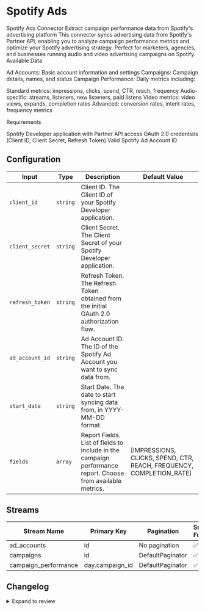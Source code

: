 # Spotify Ads

Spotify Ads Connector
Extract campaign performance data from Spotify&#39;s advertising platform
This connector syncs advertising data from Spotify&#39;s Partner API, enabling you to analyze campaign performance metrics and optimize your Spotify advertising strategy. Perfect for marketers, agencies, and businesses running audio and video advertising campaigns on Spotify.
Available Data

Ad Accounts: Basic account information and settings
Campaigns: Campaign details, names, and status
Campaign Performance: Daily metrics including:

Standard metrics: impressions, clicks, spend, CTR, reach, frequency
Audio-specific: streams, listeners, new listeners, paid listens
Video metrics: video views, expands, completion rates
Advanced: conversion rates, intent rates, frequency metrics



Requirements

Spotify Developer application with Partner API access
OAuth 2.0 credentials (Client ID, Client Secret, Refresh Token)
Valid Spotify Ad Account ID

## Configuration

| Input | Type | Description | Default Value |
|-------|------|-------------|---------------|
| `client_id` | `string` | Client ID. The Client ID of your Spotify Developer application. |  |
| `client_secret` | `string` | Client Secret. The Client Secret of your Spotify Developer application. |  |
| `refresh_token` | `string` | Refresh Token. The Refresh Token obtained from the initial OAuth 2.0 authorization flow. |  |
| `ad_account_id` | `string` | Ad Account ID. The ID of the Spotify Ad Account you want to sync data from. |  |
| `start_date` | `string` | Start Date. The date to start syncing data from, in YYYY-MM-DD format. |  |
| `fields` | `array` | Report Fields. List of fields to include in the campaign performance report. Choose from available metrics. | [IMPRESSIONS, CLICKS, SPEND, CTR, REACH, FREQUENCY, COMPLETION_RATE] |

## Streams
| Stream Name | Primary Key | Pagination | Supports Full Sync | Supports Incremental |
|-------------|-------------|------------|---------------------|----------------------|
| ad_accounts | id | No pagination | ✅ |  ❌  |
| campaigns | id | DefaultPaginator | ✅ |  ❌  |
| campaign_performance | day.campaign_id | DefaultPaginator | ✅ |  ✅  |

## Changelog

<details>
  <summary>Expand to review</summary>

| Version          | Date              | Pull Request | Subject        |
|------------------|-------------------|--------------|----------------|
| 0.0.11 | 2025-09-30 | [66896](https://github.com/airbytehq/airbyte/pull/66896) | Update dependencies |
| 0.0.10 | 2025-09-23 | [66270](https://github.com/airbytehq/airbyte/pull/66270) | Update dependencies |
| 0.0.9 | 2025-09-09 | [66128](https://github.com/airbytehq/airbyte/pull/66128) | Update dependencies |
| 0.0.8 | 2025-08-24 | [65466](https://github.com/airbytehq/airbyte/pull/65466) | Update dependencies |
| 0.0.7 | 2025-08-09 | [64817](https://github.com/airbytehq/airbyte/pull/64817) | Update dependencies |
| 0.0.6 | 2025-08-02 | [64468](https://github.com/airbytehq/airbyte/pull/64468) | Update dependencies |
| 0.0.5 | 2025-07-12 | [63080](https://github.com/airbytehq/airbyte/pull/63080) | Update dependencies |
| 0.0.4 | 2025-07-05 | [62741](https://github.com/airbytehq/airbyte/pull/62741) | Update dependencies |
| 0.0.3 | 2025-06-28 | [62277](https://github.com/airbytehq/airbyte/pull/62277) | Update dependencies |
| 0.0.2 | 2025-06-21 | [61807](https://github.com/airbytehq/airbyte/pull/61807) | Update dependencies |
| 0.0.1 | 2025-06-16 | | Initial release by [@Magistah](https://github.com/Magistah) via Connector Builder |

</details>
